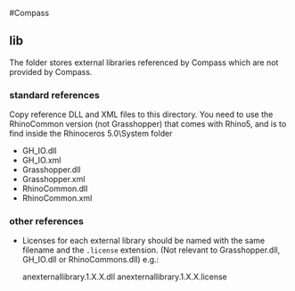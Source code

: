#Compass
## lib

The folder stores external libraries referenced by Compass which are not provided by Compass.

### standard references
Copy reference DLL and XML files to this directory.
You need to use the RhinoCommon version (not Grasshopper)
that comes with Rhino5, and is to find inside the
Rhinoceros 5.0\System folder

- GH_IO.dll
- GH_IO.xml
- Grasshopper.dll
- Grasshopper.xml
- RhinoCommon.dll
- RhinoCommon.xml


### other references
- Licenses for each external library should be named with the same filename and the `.license` extension.  (Not relevant to Grasshopper.dll, GH_IO.dll or RhinoCommons.dll)
e.g.:

    anexternallibrary.1.X.X.dll
    anexternallibrary.1.X.X.license
